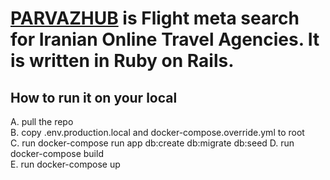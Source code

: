 # [PARVAZHUB](https://parvazhub.com) is Flight meta search for Iranian Online Travel Agencies. It is written in Ruby on Rails. 

## How to run it on your local 
A. pull the repo  
B. copy .env.production.local and docker-compose.override.yml to root  
C. run docker-compose run app db:create db:migrate db:seed
D. run docker-compose build  
E. run docker-compose up  